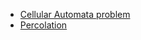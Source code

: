 - [Cellular Automata problem](/abelian_sandpile/README.md)
- [Percolation](/percolation/README.md)
 